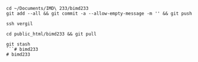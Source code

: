 ```
cd ~/Documents/IMD\ 233/bimd233
git add --all && git commit -a --allow-empty-message -m '' && git push
```
```
ssh vergil
```
```
cd public_html/bimd233 && git pull
```
```
git stash
```# bimd233
# bimd233
